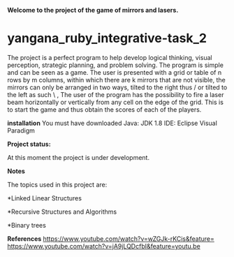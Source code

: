 **Welcome to the project of the game of mirrors and lasers.**

# yangana_ruby_integrative-task_2

The project is a perfect program to help develop logical thinking, visual perception, strategic planning, and problem solving. The program is simple and can be seen as a game. The user is presented with a grid or table of n rows by m columns, within which there are k mirrors that are not visible, the mirrors can only be arranged in two ways, tilted to the right thus / or tilted to the left as such \ , The user of the program has the possibility to fire a laser beam horizontally or vertically from any cell on the edge of the grid. This is to start the game and thus obtain the scores of each of the players.

**installation**
You must have downloaded
Java: JDK 1.8
IDE: Eclipse
Visual Paradigm

**Project status:**

At this moment the project is under development.

**Notes**

The topics used in this project are:

*Linked Linear Structures

*Recursive Structures and Algorithms

*Binary trees

**References**
https://www.youtube.com/watch?v=wZGJk-rKCis&feature=
https://www.youtube.com/watch?v=jA9jLQDcfbI&feature=youtu.be